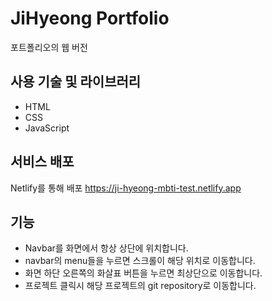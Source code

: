 # JiHyeong Portfolio

포트폴리오의 웹 버전

## 사용 기술 및 라이브러리

- HTML
- CSS
- JavaScript

## 서비스 배포

Netlify를 통해 배포
https://ji-hyeong-mbti-test.netlify.app

## 기능

- Navbar를 화면에서 항상 상단에 위치합니다.
- navbar의 menu들을 누르면 스크롤이 해당 위치로 이동합니다.
- 화면 하단 오른쪽의 화살표 버튼을 누르면 최상단으로 이동합니다.
- 프로젝트 클릭시 해당 프로젝트의 git repository로 이동합니다.
